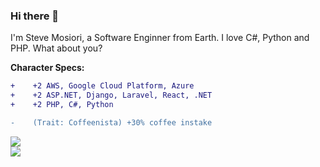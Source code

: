 ### Hi there 👋

I'm Steve Mosiori, a Software Enginner from Earth. I love C#, Python and PHP. What about you?

**Character Specs:**
```diff
+    +2 AWS, Google Cloud Platform, Azure
+    +2 ASP.NET, Django, Laravel, React, .NET
+    +2 PHP, C#, Python

-    (Trait: Coffeenista) +30% coffee instake
```


<a href="https://github.com/stevemosiori">
  <img align="center" src="https://github-readme-stats.vercel.app/api?username=stevemosiori&count_private=true&show_icons=true&include_all_commits=true" />
</a>
<br />
<a href="https://github.com/stevemosiori">
  <img align="center" src="https://github-readme-stats.vercel.app/api/top-langs/?username=stevemosiori&layout=compact" />
</a>
